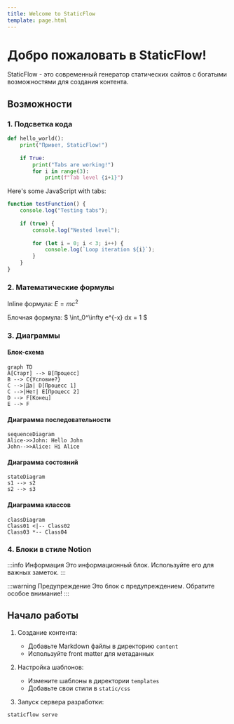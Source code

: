 ```yaml
---
title: Welcome to StaticFlow
template: page.html
---
```

# Добро пожаловать в StaticFlow!

StaticFlow - это современный генератор статических сайтов с богатыми 
возможностями для создания контента.

## Возможности

### 1. Подсветка кода

```python
def hello_world():
	print("Привет, StaticFlow!")
	
	if True:
		print("Tabs are working!")
		for i in range(3):
			print(f"Tab level {i+1}")
```

Here's some JavaScript with tabs:

```javascript
function testFunction() {
	console.log("Testing tabs");
	
	if (true) {
		console.log("Nested level");
		
		for (let i = 0; i < 3; i++) {
			console.log(`Loop iteration ${i}`);
		}
	}
}
```

### 2. Математические формулы

Inline формула: $E = mc^2$

Блочная формула:
$
\\int_0^\\infty e^{-x} dx = 1
$

### 3. Диаграммы

#### Блок-схема
```mermaid
graph TD
A[Старт] --> B[Процесс]
B --> C{Условие?}
C -->|Да| D[Процесс 1]
C -->|Нет| E[Процесс 2]
D --> F[Конец]
E --> F
```

#### Диаграмма последовательности
```mermaid
sequenceDiagram
Alice->>John: Hello John
John-->>Alice: Hi Alice
```

#### Диаграмма состояний
```mermaid
stateDiagram
s1 --> s2
s2 --> s3
```

#### Диаграмма классов
```mermaid
classDiagram
Class01 <|-- Class02
Class03 *-- Class04
```

### 4. Блоки в стиле Notion

:::info Информация
Это информационный блок. Используйте его для важных заметок.
:::

:::warning Предупреждение
Это блок с предупреждением. Обратите особое внимание!
:::

## Начало работы

1. Создание контента:
   - Добавьте Markdown файлы в директорию `content`
   - Используйте front matter для метаданных

2. Настройка шаблонов:
   - Измените шаблоны в директории `templates`
   - Добавьте свои стили в `static/css`

3. Запуск сервера разработки:
```bash
staticflow serve
```



